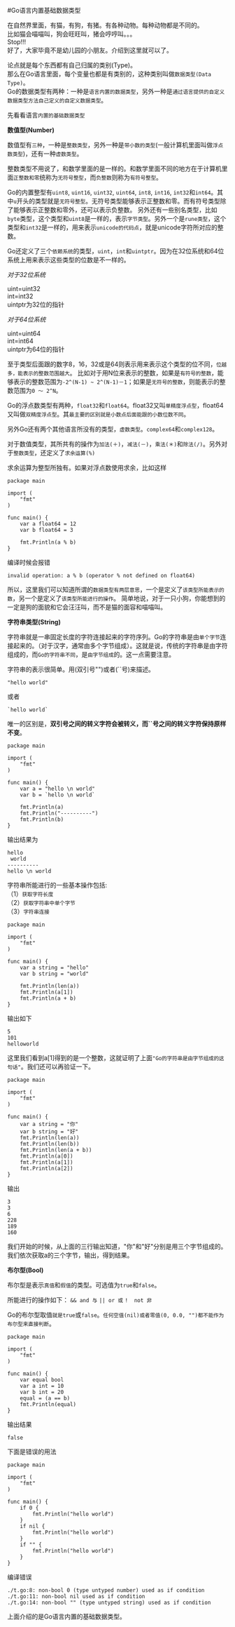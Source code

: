 #Go语言内置基础数据类型

在自然界里面，有猫，有狗，有猪。有各种动物。每种动物都是不同的。  
比如猫会喵喵叫，狗会旺旺叫，猪会哼哼叫。。。  
Stop!!!  
好了，大家毕竟不是幼儿园的小朋友。介绍到这里就可以了。

论点就是每个东西都有自己归属的类别(Type)。  
那么在Go语言里面，每个变量也都是有类别的，这种类别叫做`数据类型(Data Type)`。  
Go的数据类型有两种：一种是`语言内置的数据类型`，另外一种是`通过语言提供的自定义数据类型方法自己定义的自定义数据类型`。

先看看语言`内置的基础数据类型`

**数值型(Number)**

数值型有`三种`，一种是`整数类型`，另外一种是`带小数的类型`(一般计算机里面叫做`浮点数类型`)，还有一种`虚数类型`。  

整数类型不用说了，和数学里面的是一样的。和数学里面不同的地方在于计算机里面`正整数和零`统称为`无符号整型`，而`负整数`则称为`有符号整型`。  

Go的内置整型有`uint8`, `uint16`, `uint32`, `uint64`, `int8`, `int16`, `int32`和`int64`。其中`u`开头的类型就是`无符号整型`。无符号类型能够表示正整数和零。而有符号类型除了能够表示正整数和零外，还可以表示负整数。
另外还有一些别名类型，比如`byte`类型，这个类型和`uint8`是一样的，表示`字节类型`。另外一个是`rune类型`，这个类型和`int32`是一样的，用来表示`unicode的代码点`，就是unicode字符所对应的整数。

Go还定义了三个`依赖系统`的类型，`uint`，`int`和`uintptr`。因为在32位系统和64位系统上用来表示这些类型的位数是不一样的。

*对于32位系统*

uint=uint32  
int=int32  
uintptr为32位的指针  

*对于64位系统*

uint=uint64  
int=int64  
uintptr为64位的指针  

至于类型后面跟的数字8，16，32或是64则表示用来表示这个类型的位不同，`位越多，能表示的整数范围越大`。
比如对于用N位来表示的整数，如果是`有符号的整数`，能够表示的整数范围为`-2^(N-1) ~ 2^(N-1)－1`；如果是`无符号的整数`，则能表示的整数范围为`0 ～ 2^N`。

Go的浮点数类型有两种，`float32`和`float64`。float32又叫`单精度浮点型`，float64又叫做`双精度浮点型`。其`最主要的区别就是小数点后面能跟的小数位数不同`。

另外Go还有两个其他语言所没有的类型，`虚数类型`。`complex64`和`complex128`。

对于数值类型，其所共有的操作为`加法(＋)`，`减法(－)`，`乘法(＊)`和`除法(/)`。另外对于`整数类型`，还定义了`求余运算(%)`

求余运算为整型所独有。如果对浮点数使用求余，比如这样

    package main

    import (
        "fmt"
    )

    func main() {
        var a float64 = 12
        var b float64 = 3

        fmt.Println(a % b)
    }


编译时候会报错

    invalid operation: a % b (operator % not defined on float64)

所以，这里我们可以知道所谓的`数据类型有两层意思`，一个是定义了`该类型所能表示的数`，另一个是定义了`该类型所能进行的操作`。
简单地说，对于一只小狗，你能想到的一定是狗的面貌和它会汪汪叫，而不是猫的面容和喵喵叫。


**字符串类型(String)**

字符串就是一串固定长度的字符连接起来的字符序列。Go的字符串是由`单个字节`连接起来的。（对于汉字，通常由多个字节组成）。这就是说，传统的字符串是由字符组成的，而`Go的字符串不同`，是`由字节组成`的。这一点需要注意。

字符串的表示很简单。用(双引号"")或者(``号)来描述。

    "hello world"

或者

    `hello world`

唯一的区别是，**双引号之间的转义字符会被转义，而``号之间的转义字符保持原样不变**。

    package main

    import (
        "fmt"
    )

    func main() {
        var a = "hello \n world"
        var b = `hello \n world`

        fmt.Println(a)
        fmt.Println("----------")
        fmt.Println(b)
    }

输出结果为

    hello 
     world
    ----------
    hello \n world

字符串所能进行的一些基本操作包括:  
（1）`获取字符长度`  
（2）`获取字符串中单个字节`  
（3）`字符串连接`  

    package main

    import (
        "fmt"
    )

    func main() {
        var a string = "hello"
        var b string = "world"

        fmt.Println(len(a))
        fmt.Println(a[1])
        fmt.Println(a + b)
    }
    
输出如下 

    5
    101
    helloworld
  
这里我们看到a[1]得到的是一个整数，这就证明了上面`"Go的字符串是由字节组成的这句话"`。我们还可以再验证一下。

	package main

	import (
		"fmt"
	)

	func main() {
		var a string = "你"
		var b string = "好"
		fmt.Println(len(a))
		fmt.Println(len(b))
		fmt.Println(len(a + b))
		fmt.Println(a[0])
		fmt.Println(a[1])
		fmt.Println(a[2])
	}

输出

    3
    3
    6
    228
    189
    160

我们开始的时候，从上面的三行输出知道，"你"和"好"分别是用三个字节组成的。我们依次获取a的三个字节，输出，得到结果。


**布尔型(Bool)**

布尔型是表示`真值`和`假值`的类型。可选值为`true`和`false`。

所能进行的操作如下：
`&& and 与`
`|| or 或`
`!  not 非`

Go的布尔型取值`就是true`或`false`。`任何空值(nil)或者零值(0, 0.0, "")都不能作为布尔型来直接判断`。

	package main

	import (
    	"fmt"
	)

	func main() {
    	var equal bool
    	var a int = 10
    	var b int = 20
    	equal = (a == b)
    	fmt.Println(equal)
	}
输出结果

    false

下面是错误的用法

	package main

	import (
    	"fmt"
	)

	func main() {
    	if 0 {
        	fmt.Println("hello world")
    	}
    	if nil {
        	fmt.Println("hello world")
    	}
    	if "" {
     		fmt.Println("hello world")
    	}
	}

编译错误

    ./t.go:8: non-bool 0 (type untyped number) used as if condition
    ./t.go:11: non-bool nil used as if condition
    ./t.go:14: non-bool "" (type untyped string) used as if condition


上面介绍的是Go语言内置的基础数据类型。